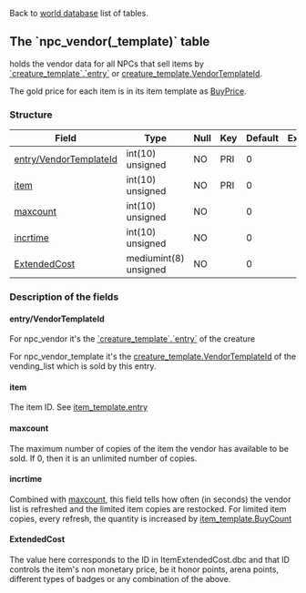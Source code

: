 Back to [world database](mangosdb_struct) list of tables.

The \`npc\_vendor(\_template)\` table
-------------------------------------

holds the vendor data for all NPCs that sell items by [\`creature\_template\`.\`entry\`](Creature_template#entry) or [creature\_template.VendorTemplateId](creature_template#VendorTemplateId).

The gold price for each item is in its item template as [BuyPrice](item_template#BuyPrice).

### Structure

| **Field**                                                | **Type**              | **Null** | **Key** | **Default** | **Extra** |
|----------------------------------------------------------|-----------------------|----------|---------|-------------|-----------|
| [entry/VendorTemplateId](npc_vendor_template#guid/entry) | int(10) unsigned      | NO       | PRI     | 0           |           |
| [item](npc_vendor_template#item)                         | int(10) unsigned      | NO       | PRI     | 0           |           |
| [maxcount](npc_vendor_template#maxcount)                 | int(10) unsigned      | NO       |         | 0           |           |
| [incrtime](npc_vendor_template#incrtime)                 | int(10) unsigned      | NO       |         | 0           |           |
| [ExtendedCost](npc_vendor_template#extendedcost)         | mediumint(8) unsigned | NO       |         | 0           |           |

### Description of the fields

#### entry/VendorTemplateId

For npc\_vendor it's the [\`creature\_template\`.\`entry\`](Creature_template#entry) of the creature

For npc\_vendor\_template it's the [creature\_template.VendorTemplateId](creature_template#VendorTemplateId) of the vending\_list which is sold by this entry.

#### item

The item ID. See [item\_template.entry](item_template#entry)

#### maxcount

The maximum number of copies of the item the vendor has available to be sold. If 0, then it is an unlimited number of copies.

#### incrtime

Combined with [maxcount](#maxcount), this field tells how often (in seconds) the vendor list is refreshed and the limited item copies are restocked. For limited item copies, every refresh, the quantity is increased by [item\_template.BuyCount](item_template#BuyCount)

#### ExtendedCost

The value here corresponds to the ID in ItemExtendedCost.dbc and that ID controls the item's non monetary price, be it honor points, arena points, different types of badges or any combination of the above.
